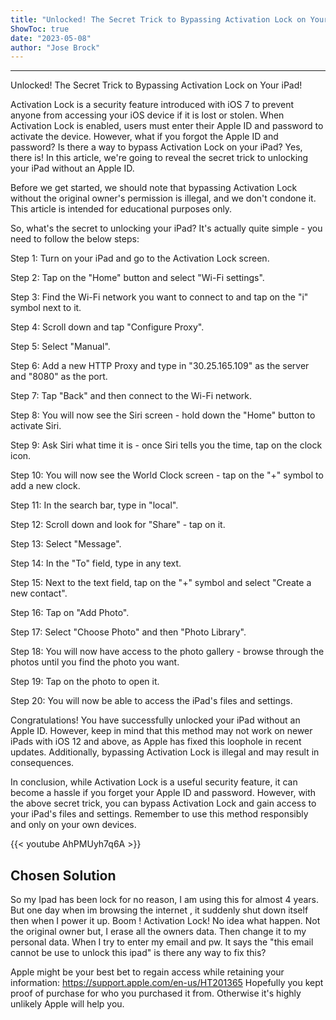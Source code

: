 ```yaml
---
title: "Unlocked! The Secret Trick to Bypassing Activation Lock on Your iPad!"
ShowToc: true 
date: "2023-05-08"
author: "Jose Brock"
---
```

*****
Unlocked! The Secret Trick to Bypassing Activation Lock on Your iPad!

Activation Lock is a security feature introduced with iOS 7 to prevent anyone from accessing your iOS device if it is lost or stolen. When Activation Lock is enabled, users must enter their Apple ID and password to activate the device. However, what if you forgot the Apple ID and password? Is there a way to bypass Activation Lock on your iPad? Yes, there is! In this article, we're going to reveal the secret trick to unlocking your iPad without an Apple ID.

Before we get started, we should note that bypassing Activation Lock without the original owner's permission is illegal, and we don't condone it. This article is intended for educational purposes only.

So, what's the secret to unlocking your iPad? It's actually quite simple - you need to follow the below steps:

Step 1: Turn on your iPad and go to the Activation Lock screen.

Step 2: Tap on the "Home" button and select "Wi-Fi settings".

Step 3: Find the Wi-Fi network you want to connect to and tap on the "i" symbol next to it.

Step 4: Scroll down and tap "Configure Proxy".

Step 5: Select "Manual".

Step 6: Add a new HTTP Proxy and type in "30.25.165.109" as the server and "8080" as the port.

Step 7: Tap "Back" and then connect to the Wi-Fi network.

Step 8: You will now see the Siri screen - hold down the "Home" button to activate Siri.

Step 9: Ask Siri what time it is - once Siri tells you the time, tap on the clock icon.

Step 10: You will now see the World Clock screen - tap on the "+" symbol to add a new clock.

Step 11: In the search bar, type in "local".

Step 12: Scroll down and look for "Share" - tap on it.

Step 13: Select "Message".

Step 14: In the "To" field, type in any text.

Step 15: Next to the text field, tap on the "+" symbol and select "Create a new contact".

Step 16: Tap on "Add Photo".

Step 17: Select "Choose Photo" and then "Photo Library".

Step 18: You will now have access to the photo gallery - browse through the photos until you find the photo you want.

Step 19: Tap on the photo to open it.

Step 20: You will now be able to access the iPad's files and settings.

Congratulations! You have successfully unlocked your iPad without an Apple ID. However, keep in mind that this method may not work on newer iPads with iOS 12 and above, as Apple has fixed this loophole in recent updates. Additionally, bypassing Activation Lock is illegal and may result in consequences.

In conclusion, while Activation Lock is a useful security feature, it can become a hassle if you forget your Apple ID and password. However, with the above secret trick, you can bypass Activation Lock and gain access to your iPad's files and settings. Remember to use this method responsibly and only on your own devices.

{{< youtube AhPMUyh7q6A >}} 



## Chosen Solution
 So my Ipad has been lock for no reason, I am using this for almost 4 years. But one day when im browsing the internet , it suddenly shut down itself then when I power it up. Boom ! Activation Lock! No idea what happen. Not the original owner but, I erase all the owners data. Then change it to my personal data. When I try to enter my email and pw. It says the "this email cannot be use to unlock this ipad" is there any way to fix this?

 Apple might be your best bet to regain access while retaining your information: https://support.apple.com/en-us/HT201365
Hopefully you kept proof of purchase for who you purchased it from. Otherwise it's highly unlikely Apple will help you.




